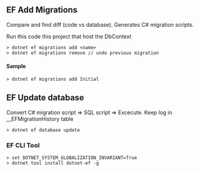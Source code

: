 ﻿## EF Add Migrations

Compare and find diff (code vs database).
Generates C# migration scripts.

Run this code this project that host the DbContext

```
> dotnet ef migrations add <name>
> dotnet ef migrations remove // undo previous migration
```

#### Sample
```
> dotnet ef migrations add Initial
```

## EF Update database
Convert C# migration script => SQL script => Excecute.
Keep log in __EFMigrationHistory table
```
> dotnet ef database update
```

### EF CLI Tool
```
> set DOTNET_SYSTEM_GLOBALIZATION_INVARIANT=True
> dotnet tool install dotnet-ef -g
```


